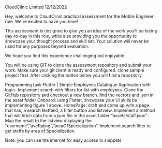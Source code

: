 CloudClinic Limited
12/12/2022

Hey, welcome to  CloudClinic practical assessment for the Mobile Engineer role. We're excited to have you here!

This assessment is designed to give you an idea of the work you'll be facing day-to-day in this role, while also providing you the opportunity to showcase your thought process and skill set. Your solution will never be used for any purposes beyond evaluation.

We hope you find this experience challenging but enjoyable.

You will be using GIT to clone the assessment repository and submit your work. Make sure your git client is ready and configured. clone sample project first. After clicking the button below you will find a repository.


Programming task
Flutter | Simple Employees Catalogue Application with login- Implement search with filters for list with employees.
Clone the GitHub repository and checkout a new branch. 
find the vectors and json in the asset folder
Onboard: using Flutter, showcase your UI skills be implementing  figure 1 above.
HomePage: draft and come up with a page that has; a search textfield, a filter button and listview.
Implement a method that will fetch data from a json file in the asset folder “assets/staff.json”.
Map the result to the listview displaying the “username”,”aveRating”,”areaOfSpecialization”.
Implement search filter to get staffs by area of Specialization.

Note: you can use the internet for easy access to snippets